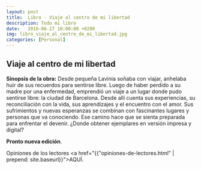 ```yaml
---
layout: post
title:  Libro - Viaje al centro de mi libertad
description: Todo mi libro
date:   2016-06-27 10:00:00 +0200
img: libro_viaje_al_centro_de_mi_libertad.jpg
categories: [Personal]
---
```


<h2>Viaje al centro de mi libertad</h2>

**Sinopsis de la obra:** Desde pequeña Lavinia soñaba con viajar, anhelaba huir de sus recuerdos para sentirse libre. Luego de haber perdido a su madre por una enfermedad, emprendió un viaje a un lugar donde pudo sentirse libre: la ciudad de Barcelona. Desde allí cuenta sus experiencias, su reconciliación con la vida, sus aprendizajes y el encuentro con el amor. Sus sufrimientos y nuevas esperanzas se combinan con fascinantes lugares y personas que va conociendo. Ese camino hace que se sienta preparada para enfrentar el devenir. ¿Donde obtener ejemplares en versión impresa y digital?

**Pronto nueva edición**.


Opiniones de los lectores <a href="{{"opiniones-de-lectores.html" | prepend: site.baseurl}}">AQUÍ</a>.
